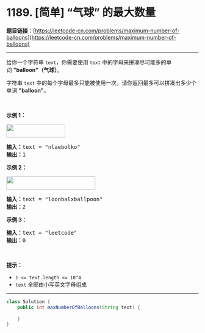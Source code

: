 # 1189. [简单] “气球” 的最大数量

**题目链接：**[https://leetcode-cn.com/problems/maximum-number-of-balloons](https://leetcode-cn.com/problems/maximum-number-of-balloons)

---

<div class="content__1Y2H">
 <div class="notranslate">
  <p>给你一个字符串&nbsp;<code>text</code>，你需要使用 <code>text</code> 中的字母来拼凑尽可能多的单词&nbsp;<strong>"balloon"（气球）</strong>。</p> 
  <p>字符串&nbsp;<code>text</code> 中的每个字母最多只能被使用一次。请你返回最多可以拼凑出多少个单词&nbsp;<strong>"balloon"</strong>。</p> 
  <p>&nbsp;</p> 
  <p><strong>示例 1：</strong></p> 
  <p><strong><img style="height: 35px; width: 154px;" src="/aliyun-lc-upload/uploads/2019/09/14/1536_ex1_upd.jpeg" alt=""></strong></p> 
  <pre class="language-text"><strong>输入：</strong>text = "nlaebolko"
<strong>输出：</strong>1
</pre> 
  <p><strong>示例 2：</strong></p> 
  <p><strong><img style="height: 35px; width: 233px;" src="/aliyun-lc-upload/uploads/2019/09/14/1536_ex2_upd.jpeg" alt=""></strong></p> 
  <pre class="language-text"><strong>输入：</strong>text = "loonbalxballpoon"
<strong>输出：</strong>2
</pre> 
  <p><strong>示例 3：</strong></p> 
  <pre class="language-text"><strong>输入：</strong>text = "leetcode"
<strong>输出：</strong>0
</pre> 
  <p>&nbsp;</p> 
  <p><strong>提示：</strong></p> 
  <ul> 
   <li><code>1 &lt;= text.length &lt;= 10^4</code></li> 
   <li><code>text</code>&nbsp;全部由小写英文字母组成</li> 
  </ul> 
 </div>
</div>

---

```java
class Solution {
    public int maxNumberOfBalloons(String text) {
        
    }
}
```